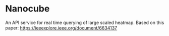 # Nanocube

An API service for real time querying of large scaled heatmap. Based on this paper: https://ieeexplore.ieee.org/document/6634137 
